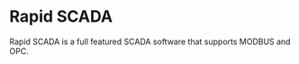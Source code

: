 Rapid SCADA
===========

Rapid SCADA is a full featured SCADA software that supports MODBUS and OPC.
